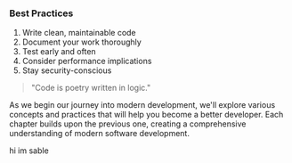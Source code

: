 ### Best Practices

1. Write clean, maintainable code
2. Document your work thoroughly
3. Test early and often
4. Consider performance implications
5. Stay security-conscious

> "Code is poetry written in logic."

As we begin our journey into modern development, we'll explore various concepts and practices that will help you become a better developer. Each chapter builds upon the previous one, creating a comprehensive understanding of modern software development.


hi im sable